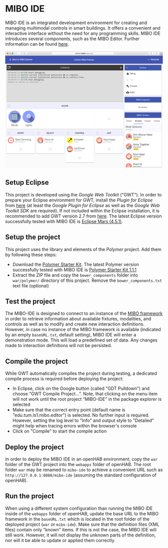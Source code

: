# MIBO IDE
MIBO IDE is an integrated development environment for creating and managing multimodal controls in smart buildings. It offers a convenient and interactive interface without the need for any programming skills. MIBO IDE introduces several components, such as the MIBO Editor. Further information can be found [here][7].

![MIBO IDE ](Documentation/Screenshots/MIBO-IDE.png?raw=true)

## Setup Eclipse
This project is developed using the _Google Web Toolkit_ \("GWT"\). In order to prepare your Eclipse environment for GWT, install the _Plugin for Eclipse_ from [here][1] (at least the _Google Plugin for Eclipse_ as well as the _Google Web Toolkit SDK_ are required). If not included within the Eclipse installation, it is recommended to add GWT version 2.7 from [here][2]. The latest Eclipse version successfully tested with MIBO IDE is [Eclipse Mars (4.5.1)][3].

## Setup the project
This project uses the library and elements of the _Polymer_ project. Add them by following these steps:
* Download the [Polymer Starter Kit][4]. The latest Polymer version successfully tested with MIBO IDE is [Polymer Starter Kit 1.1.1][5] 
* Extract the ZIP file and copy the `bower_components` folder into `war/polymer/` directory of this project. Remove the `bower_components.txt` text file \(optional\)

## Test the project
The MIBO-IDE is designed to connect to an instance of the [MIBO framework][6] in order to retrieve information about available fixtures, modalities, and controls as well as to modify and create new interaction definitions.
However, in case no instance of the MIBO framework is available (indicated by an empty `baseURL.txt`, default setting), MIBO IDE will enter a demonstration mode. This will load a predefined set of data. Any changes made to interaction definitions will not be persisted.

## Compile the project
While GWT automatically compiles the project during testing, a dedicated compile process is required before deploying the project:
* In Eclipse, click on the Google button \(called "GDT Pulldown"\) and choose "GWT Compile Project\.\.\.”. Note, that clicking on the menu item will not work until the root project “MIBO-IDE” in the package explorer is selected
* Make sure that the correct entry point (default name is "edu.tum.ls1.mibo.editor") is selected. No further input is required. However, setting the log level to "Info" and output style to "Detailed" might help when tracing errors within the browser's console
* Click on "Compile" to start the compile action

## Deploy the project
In order to deploy the MIBO IDE in an openHAB environment, copy the `war` folder of the GWT project into the `webapps` folder of openHAB.
The root folder `war` may be renamed to `mibo-ide` to achieve a convenient URL such as `http://127.0.0.1:8080/mibo-ide` \(assuming the standard configuration of openHAB\).

## Run the project
When using a different system configuration than running the MIBO IDE inside of the `webapps` folder of openHAB, update the base URL to the MIBO framework in the `baseURL.txt` which is located in the root folder of the deployed project \(`war` or `mibo-ide`\).
Make sure that the definition files \(XML files\) contain only "known" items. If this is not the case, the MIBO IDE will still work. However, it will not display the unknown parts of the definition, nor will it be able to update or applied them correctly.

[1]:	http://www.gwtproject.org/download.html
[2]:	http://www.gwtproject.org/versions.html
[3]:	http://www.eclipse.org/downloads/
[4]:	https://github.com/polymerelements/polymer-starter-kit/releases
[5]:	https://github.com/PolymerElements/polymer-starter-kit/releases/download/v1.1.1/polymer-starter-kit-light-1.1.1.zip
[6]:	https://mediatum.ub.tum.de/node?id=1304127
[7]:	http://dx.doi.org/10.1145/2993148.2993162
